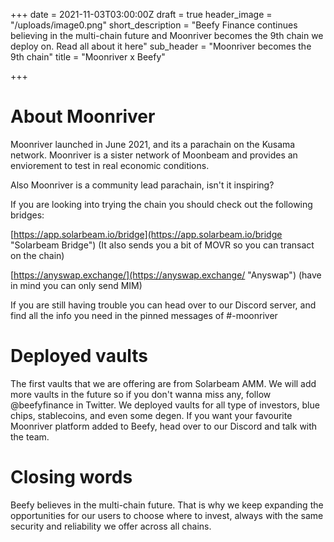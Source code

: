 +++
date = 2021-11-03T03:00:00Z
draft = true
header_image = "/uploads/image0.png"
short_description = "Beefy Finance continues believing in the multi-chain future and Moonriver becomes the 9th chain we deploy on. Read all about it here"
sub_header = "Moonriver becomes the 9th chain"
title = "Moonriver x Beefy"

+++

# About Moonriver

Moonriver launched in June 2021, and its a parachain on the Kusama network.  Moonriver is a sister network of Moonbeam and provides an enviorement to test in real economic conditions.

Also Moonriver is a community lead parachain, isn't it inspiring?

If you are looking into trying the chain you should check out the following bridges: 

[https://app.solarbeam.io/bridge](https://app.solarbeam.io/bridge "Solarbeam Bridge") (It also sends you a bit of MOVR so you can transact on the chain)

[https://anyswap.exchange/](https://anyswap.exchange/ "Anyswap") (have in mind you can only send MIM)

If you are still having trouble you can head over to our Discord server, and find all the info you need in the pinned messages of #-moonriver

# Deployed vaults

The first vaults that we are offering are from Solarbeam AMM. We will add more vaults in the future so if you don't wanna miss any, follow @beefyfinance in Twitter. We deployed vaults for all type of investors, blue chips, stablecoins, and even some degen. If you want your favourite Moonriver platform added to Beefy, head over to our Discord and talk with the team.

# Closing words

Beefy believes in the multi-chain future. That is why we keep expanding the opportunities for our users to choose where to invest, always with the same security and reliability we offer across all chains.